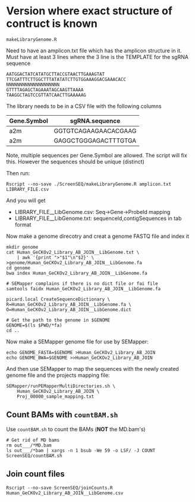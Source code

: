 # Version where exact structure of contruct is known

`makeLibraryGenome.R`

Need to have an amplicon.txt file which has the amplicon structure in it. Must have at least 3 lines where the 3 line is the TEMPLATE for the sgRNA sequence
```
AATGGACTATCATATGCTTACCGTAACTTGAAAGTAT
TTCGATTTCTTGGCTTTATATATCTTGTGGAAAGGACGAAACACC
NNNNNNNNNNNNNNNNNNNN
GTTTTAGAGCTAGAAATAGCAAGTTAAAA
TAAGGCTAGTCCGTTATCAACTTGAAAAAG
```

The library needs to be in a CSV file with the following columns

| Gene.Symbol | sgRNA.sequence |
|-------------|----------------|
|  a2m  | GGTGTCAGAAGAACACGAAG |
|  a2m  | GAGGCTGGGAGACTTTGTGA |

Note, multiple sequences per Gene.Symbol are allowed. The script will fix this. However the sequences should be unique (distinct)

Then run:

```
Rscript --no-save ./ScreenSEQ/makeLibraryGenome.R amplicon.txt LIBRARY_FILE.csv
```

And you will get

- LIBRARY_FILE__LibGenome.csv: Seq->Gene->ProbeId mapping
- LIBRARY_FILE__LibGenome.txt: sequenceId,contigSequences in tab format

Now make a genome direcotry and creat a genome FASTQ file and index it
```
mkdir genome
cat Human_GeCKOv2_Library_AB_JOIN__LibGenome.txt \
	| awk '{print ">"$1"\n"$2}' \ >genome/Human_GeCKOv2_Library_AB_JOIN__LibGenome.fa
cd genome
bwa index Human_GeCKOv2_Library_AB_JOIN__LibGenome.fa

# SEMapper complains if there is no dict file or fai file
samtools faidx Human_GeCKOv2_Library_AB_JOIN__LibGenome.fa

picard.local CreateSequenceDictionary \
R=Human_GeCKOv2_Library_AB_JOIN__LibGenome.fa \
O=Human_GeCKOv2_Library_AB_JOIN__LibGenome.dict

# Get the path to the genome in $GENOME
GENOME=$(ls $PWD/*fa)
cd ..
```

Now make a SEMapper genome file for use by SEMapper:
```
echo GENOME_FASTA=$GENOME >Human_GeCKOv2_Library_AB_JOIN
echo GENOME_BWA=$GENOME >>Human_GeCKOv2_Library_AB_JOIN
```

And then use SEMapper to map the sequences with the newly created genome file and the projects mapping file:

```
SEMapper/runPEMapperMultiDirectories.sh \
	Human_GeCKOv2_Library_AB_JOIN \
	Proj_00000_sample_mapping.txt
```

## Count BAMs with `countBAM.sh`

Use `countBAM.sh` to count the BAMs (__NOT__ the MD.bam's)

```
# Get rid of MD bams
rm out___/*MD.bam
ls out___/*bam | xargs -n 1 bsub -We 59 -o LSF/ -J COUNT ScreenSEQ/countBAM.sh 
```

## Join count files

```
Rscript --no-save ScreenSEQ/joinCounts.R Human_GeCKOv2_Library_AB_JOIN__LibGenome.csv
```

